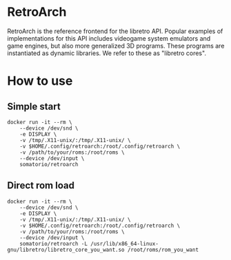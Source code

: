 # RetroArch

RetroArch is the reference frontend for the libretro API.
Popular examples of implementations for this API includes videogame system emulators and game engines, but also
more generalized 3D programs.
These programs are instantiated as dynamic libraries. We refer to these as "libretro cores".

# How to use
## Simple start
```
docker run -it --rm \
	--device /dev/snd \
	-e DISPLAY \
	-v /tmp/.X11-unix/:/tmp/.X11-unix/ \
	-v $HOME/.config/retroarch:/root/.config/retroarch \
	-v /path/to/your/roms:/root/roms \
	--device /dev/input \
	somatorio/retroarch 
```

## Direct rom load
```
docker run -it --rm \
	--device /dev/snd \
	-e DISPLAY \
	-v /tmp/.X11-unix/:/tmp/.X11-unix/ \
	-v $HOME/.config/retroarch:/root/.config/retroarch \
	-v /path/to/your/roms:/root/roms \
	--device /dev/input \
	somatorio/retroarch -L /usr/lib/x86_64-linux-gnu/libretro/libretro_core_you_want.so /root/roms/rom_you_want
```

